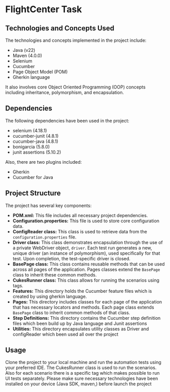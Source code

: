 # FlightCenter Task

## Technologies and Concepts Used

The technologies and concepts implemented in the project include:

- Java (v22)
- Maven (4.0.0)
- Selenium
- Cucumber
- Page Object Model (POM)
- Gherkin language

It also involves core Object Oriented Programming (OOP) concepts including inheritance, polymorphism, and encapsulation.


## Dependencies

The following dependencies have been used in the project:


- selenium (4.18.1)
- cucumber-junit (4.8.1)
- cucumber-java  (4.8.1)
- bonigarcia   (5.8.0)
- junit assertions  (5.10.2)



Also, there are two plugins included:

- Gherkin
- Cucumber for Java


## Project Structure

The project has several key components:

- **POM.xml:** This file includes all necessary project dependencies.
- **Configuration.properties:** This file is used to store core configuration data.
- **ConfigReader class:** This class is used to retrieve data from the `configuration.properties` file.
- **Driver class:** This class demonstrates encapsulation through the use of a private WebDriver object, `driver`.
  Each test run generates a new, unique driver (an instance of polymorphism), used specifically for that test.
  Upon completion, the test-specific driver is closed.
- **BasePage class:** This class contains reusable methods that can be used across all pages of the application.
  Pages classes extend the `BasePage` class to inherit these common methods.
- **CukesRunner class:** This class allows for running the scenarios using tags.
- **Features:** This directory holds the Cucumber feature files which is created by using gherkin language.
- **Pages:** This directory includes classes for each page of the application that has necessary locators and methods.
  Each page class extends `BasePage` class to inherit common methods of that class.
- **Step Definitions:** This directory contains the Cucumber step definition files which been build up by Java language and Junit assertions
- **Utilities:** This directory encapsulates utility classes as Driver and configReader which been used all over the project


## Usage

Clone the project to your local machine and run the automation tests using your preferred IDE.
The CukesRunner class is used to run the scenarios.
Also for each scenario there is a specific tag which makes possible to run UI tests separately.
Please make sure necessary technologies have been installed on your device (Java SDK, maven,) before launch the project
